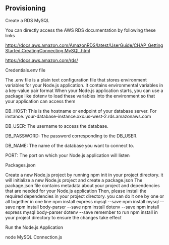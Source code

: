 
## Provisioning


Create a RDS MySQL

You can directly access the AWS RDS documentation by following these links

https://docs.aws.amazon.com/AmazonRDS/latest/UserGuide/CHAP_GettingStarted.CreatingConnecting.MySQL.html

https://docs.aws.amazon.com/rds/


Credentials.env file

The .env file is a plain text configuration file that stores environment variables for your Node.js application.
It contains environmental variables in a key-value pair format
When your Node.js application starts, you can use a package like dotenv to load these variables into the environment so that your application can access them


DB_HOST: This is the hostname or endpoint of your database server. For instance. your-database-instance.xxx.us-west-2.rds.amazonaws.com

DB_USER: The username to access the database.

DB_PASSWORD: The password corresponding to the DB_USER.

DB_NAME: The name of the database you want to connect to.

PORT: The port on which your Node.js application will listen


Packages.json

Create a new Node.js project by running npm init in your project directory.
it will initialize a new Node.js project and create a package.json
The package.json file contains metadata about your project and dependencies that are needed for your Node.js application
Then, please install the required dependencies in your project directory.
you can do it one by one or all together in one line 
npm install express mysql --save
npm install mysql --save
npm install body-parser --save
npm install dotenv --save
npm install express mysql body-parser dotenv --save
remember to run npm install in your project directory to ensure the changes take effect



Run the Node.js Application

node MySQL Connection.js



